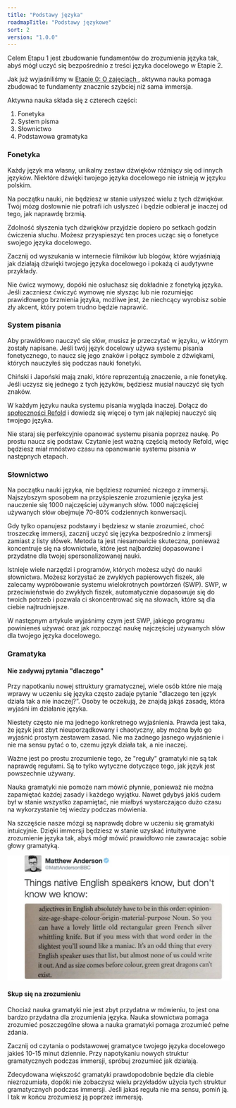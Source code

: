 ```yaml
---
title: "Podstawy języka"
roadmapTitle: "Podstawy językowe"
sort: 2
version: "1.0.0"
---
```


Celem Etapu 1 jest zbudowanie fundamentów do zrozumienia języka tak, abyś mógł uczyć się bezpośrednio z treści języka docelowego w Etapie 2.

Jak już wyjaśniliśmy w [Etapie 0: O zajęciach ][0a-activities-explained], aktywna nauka pomaga zbudować te fundamenty znacznie szybciej niż sama immersja.

Aktywna nauka składa się z czterech części:

1. Fonetyka
1. System pisma
1. Słownictwo
1. Podstawowa gramatyka

### Fonetyka

Każdy język ma własny, unikalny zestaw dźwięków różniący się od innych języków. Niektóre dźwięki twojego języka docelowego nie istnieją w języku polskim.

Na początku nauki, nie będziesz w stanie usłyszeć wielu z tych dźwięków. Twój mózg dosłownie nie potrafi ich usłyszeć i będzie odbierał je inaczej od tego, jak naprawdę brzmią.

Zdolność słyszenia tych dźwięków przyjdzie dopiero po setkach godzin ćwiczenia słuchu. Możesz przyspieszyć ten proces ucząc się o fonetyce swojego języka docelowego.

Zacznij od wyszukania w internecie filmików lub blogów, które wyjaśniają jak działają dźwięki twojego języka docelowego i pokażą ci audytywne przykłady.

Nie ćwicz wymowy, dopóki nie osłuchasz się dokładnie z fonetyką języka. Jeśli zaczniesz ćwiczyć wymowę nie słysząc lub nie rozumiejąc prawidłowego brzmienia języka, możliwe jest, że niechcący wyrobisz sobie zły akcent, który potem trudno będzie naprawić.

### System pisania

Aby prawidłowo nauczyć się słów, musisz je przeczytać w języku, w którym zostały napisane. Jeśli twój język docelowy używa systemu pisania fonetycznego, to naucz się jego znaków i połącz symbole z dźwiękami, których nauczyłeś się podczas nauki fonetyki.

Chiński i Japoński mają znaki, które reprezentują znaczenie, a nie fonetykę. Jeśli uczysz się jednego z tych języków, będziesz musiał nauczyć się tych znaków.

W każdym języku nauka systemu pisania wygląda inaczej. Dołącz do [społeczności Refold][join-link] i dowiedz się więcej o tym jak najlepiej nauczyć się twojego języka.

Nie staraj się perfekcyjnie opanować systemu pisania poprzez naukę. Po prostu naucz się podstaw. Czytanie jest ważną częścią metody Refold, więc będziesz miał mnóstwo czasu na opanowanie systemu pisania w następnych etapach.

### Słownictwo

Na początku nauki języka, nie będziesz rozumieć niczego z immersji. Najszybszym sposobem na przyśpieszenie zrozumienie języka jest nauczenie się 1000 najczęściej używanych słów. 1000 najczęściej używanych słów obejmuje 70-80% codziennych konwersacji.

Gdy tylko opanujesz podstawy i będziesz w stanie zrozumieć, choć troszeczkę immersji, zacznij uczyć się języka bezpośrednio z immersji zamiast z listy słówek. Metoda ta jest niesamowicie skuteczna, ponieważ koncentruje się na słownictwie, które jest najbardziej dopasowane i przydatne dla twojej spersonalizowanej nauki.

Istnieje wiele narzędzi i programów, których możesz użyć do nauki słownictwa. Możesz korzystać ze zwykłych papierowych fiszek, ale zalecamy wypróbowanie systemu wielokrotnych powtórzeń (SWP). SWP, w przeciwieństwie do zwykłych fiszek, automatycznie dopasowuje się do twoich potrzeb i pozwala ci skoncentrować się na słowach, które są dla ciebie najtrudniejsze.

W następnym artykule wyjaśnimy czym jest SWP, jakiego programu powinieneś używać oraz jak rozpocząć naukę najczęściej używanych słów dla twojego języka docelowego.

### Gramatyka

#### Nie zadywaj pytania "dlaczego"

Przy napotkaniu nowej sttruktury gramatycznej, wiele osób które nie mają wprawy w uczeniu się języka często zadaje pytanie "dlaczego ten język działa tak a nie inaczej?”. Osoby te oczekują, że znajdą jakąś zasadę, która wyjaśni im działanie języka.

Niestety często nie ma jednego konkretnego wyjaśnienia. Prawda jest taka, że język jest zbyt nieuporządkowany i chaotyczny, aby można było go wyjaśnić prostym zestawem zasad. Nie ma żadnego jasnego wyjaśnienie i nie ma sensu pytać o to, czemu język działa tak, a nie inaczej.

Ważne jest po prostu zrozumienie tego, że "reguły" gramatyki nie są tak naprawdę regułami. Są to tylko wytyczne dotyczące tego, jak język jest powszechnie używany.

Nauka gramatyki nie pomoże nam mówić płynnie, ponieważ nie można zapamiętać każdej zasady i każdego wyjątku. Nawet gdybyś jakiś cudem był w stanie wszystko zapamiętać, nie miałbyś wystarczająco dużo czasu na wykorzystanie tej wiedzy podczas mówienia.

Na szczęście nasze mózgi są naprawdę dobre w uczeniu się gramatyki intuicyjnie. Dzięki immersji będziesz w stanie uzyskać intuitywne zrozumienie języka tak, abyś mógł mówić prawidłowo nie zawracając sobie głowy gramatyką.

![](../../../images/grammar-meme.jpg)

#### Skup się na zrozumieniu

Chociaż nauka gramatyki nie jest zbyt przydatna w mówieniu, to jest ona bardzo przydatna dla zrozumienia języka. Nauka słownictwa pomaga zrozumieć poszczególne słowa a nauka gramatyki pomaga zrozumieć pełne zdania.

Zacznij od czytania o podstawowej gramatyce twojego języka docelowego jakieś 10-15 minut dziennie. Przy napotykaniu nowych struktur gramatycznych podczas immersji, spróbuj zrozumieć jak działają.

Zdecydowana większość gramatyki prawdopodobnie będzie dla ciebie niezrozumiała, dopóki nie zobaczysz wielu przykładów użycia tych struktur gramatycznych podczas immersji. Jeśli jakaś reguła nie ma sensu, pomiń ją. I tak w końcu zrozumiesz ją poprzez immersję.

[join-link]: /join
[0a-activities-explained]: /simplified/stage-0/a/activities-explained

